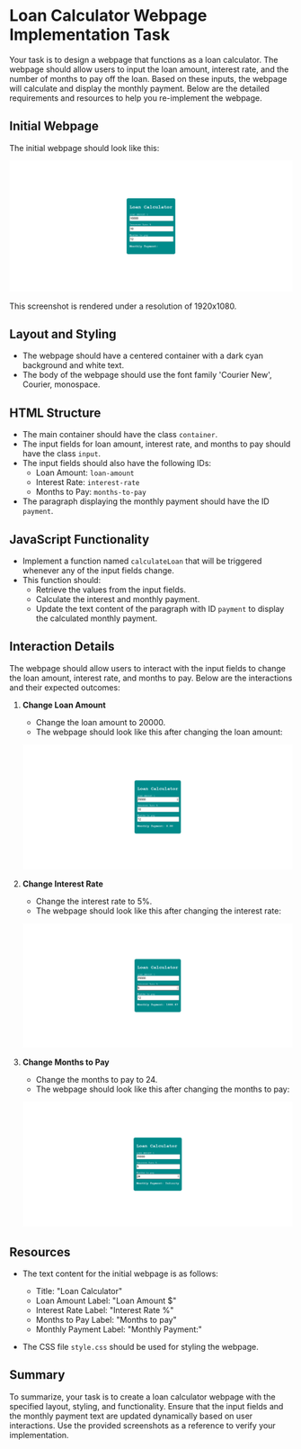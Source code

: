 
# Loan Calculator Webpage Implementation Task

Your task is to design a webpage that functions as a loan calculator. The webpage should allow users to input the loan amount, interest rate, and the number of months to pay off the loan. Based on these inputs, the webpage will calculate and display the monthly payment. Below are the detailed requirements and resources to help you re-implement the webpage.

## Initial Webpage

The initial webpage should look like this:

![initial webpage](./_images/origin.png)

This screenshot is rendered under a resolution of 1920x1080.

## Layout and Styling

- The webpage should have a centered container with a dark cyan background and white text.
- The body of the webpage should use the font family 'Courier New', Courier, monospace.

  

## HTML Structure

- The main container should have the class `container`.
- The input fields for loan amount, interest rate, and months to pay should have the class `input`.
- The input fields should also have the following IDs:
  - Loan Amount: `loan-amount`
  - Interest Rate: `interest-rate`
  - Months to Pay: `months-to-pay`
- The paragraph displaying the monthly payment should have the ID `payment`.

## JavaScript Functionality

- Implement a function named `calculateLoan` that will be triggered whenever any of the input fields change.
- This function should:
  - Retrieve the values from the input fields.
  - Calculate the interest and monthly payment.
  - Update the text content of the paragraph with ID `payment` to display the calculated monthly payment.

## Interaction Details

The webpage should allow users to interact with the input fields to change the loan amount, interest rate, and months to pay. Below are the interactions and their expected outcomes:

1. **Change Loan Amount**
   - Change the loan amount to 20000.
   - The webpage should look like this after changing the loan amount:

   ![after changing loan amount](./_images/after_change_loan_amount.png)

2. **Change Interest Rate**
   - Change the interest rate to 5%.
   - The webpage should look like this after changing the interest rate:

   ![after changing interest rate](./_images/after_change_interest_rate.png)

3. **Change Months to Pay**
   - Change the months to pay to 24.
   - The webpage should look like this after changing the months to pay:

   ![after changing months to pay](./_images/after_change_months_to_pay.png)

## Resources

- The text content for the initial webpage is as follows:
  - Title: "Loan Calculator"
  - Loan Amount Label: "Loan Amount $"
  - Interest Rate Label: "Interest Rate %"
  - Months to Pay Label: "Months to pay"
  - Monthly Payment Label: "Monthly Payment:"

- The CSS file `style.css` should be used for styling the webpage.

## Summary

To summarize, your task is to create a loan calculator webpage with the specified layout, styling, and functionality. Ensure that the input fields and the monthly payment text are updated dynamically based on user interactions. Use the provided screenshots as a reference to verify your implementation.
